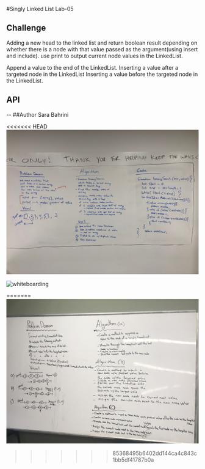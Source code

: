 #Singly Linked List
Lab-05

## Challenge
 Adding a new head to the linked list and return boolean result depending on whether there is a node with that value passed as the argument(using insert and include). use print to output current node values in the LinkedList.

 Append a value to the end of the LinkedList.
 Inserting a value after a targeted node in the LinkedList 
 Inserting a value before the targeted node in the LinkedList.

## API
--
##Author
Sara Bahrini

<<<<<<< HEAD
![whiteboarding](https://raw.githubusercontent.com/sarabahrini/data-structures-and-algorithms/master/assets/Image%20from%20iOS%20(9).jpg)


![whiteboarding](https://raw.githubusercontent.com/sarabahrini/data-structures-and-algorithms/master/assets/Image%20from%20iOS%20(10).jpg)

=======
![whiteboarding](https://raw.githubusercontent.com/sarabahrini/seattle-javascript-401d27/master/05-linked-list/assets/Image%20from%20iOS%20(9).jpg)
>>>>>>> 85368495b6402dd144ca4c843c1bb5df41787b0a
